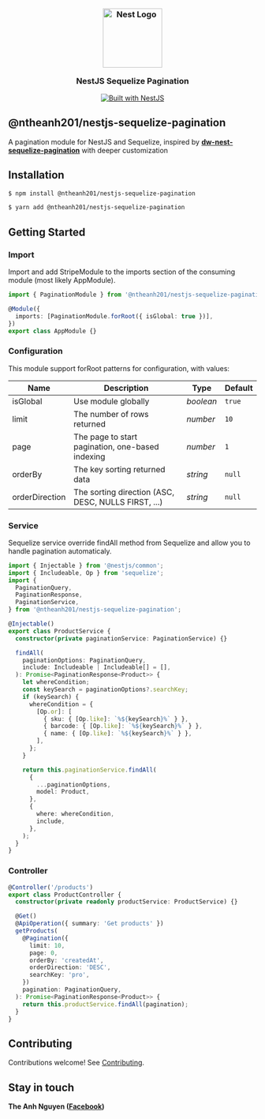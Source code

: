 <h1 align="center">
</h1>
<h3 align="center">
  <a href="http://nestjs.com/" target="blank"><img src="https://nestjs.com/img/logo-small.svg" width="120" alt="Nest Logo" /></a>
  
  NestJS Sequelize Pagination
</h3>

<div align="center">
  <a href="https://nestjs.com" target="_blank">
    <img src="https://img.shields.io/badge/built%20with-NestJs-red.svg" alt="Built with NestJS">
  </a>
</div>

## @ntheanh201/nestjs-sequelize-pagination

A pagination module for NestJS and Sequelize, inspired by **[dw-nest-sequelize-pagination](https://www.npmjs.com/package/dw-nest-sequelize-pagination)** with deeper customization


## Installation

```bash
$ npm install @ntheanh201/nestjs-sequelize-pagination
```

```bash
$ yarn add @ntheanh201/nestjs-sequelize-pagination
```

## Getting Started

### Import

Import and add StripeModule to the imports section of the consuming module (most likely AppModule).

```ts
import { PaginationModule } from '@ntheanh201/nestjs-sequelize-pagination';

@Module({
  imports: [PaginationModule.forRoot({ isGlobal: true })],
})
export class AppModule {}
```

### Configuration

This module support forRoot patterns for configuration, with values:

| Name           | Description                                         | Type      | Default |
| -------------- | --------------------------------------------------- | --------- | ------- |
| isGlobal       | Use module globally                                 | _boolean_ | `true`  |
| limit          | The number of rows returned                         | _number_  | `10`    |
| page           | The page to start pagination, one-based indexing    | _number_  | `1`     |
| orderBy        | The key sorting returned data                       | _string_  | `null`  |
| orderDirection | The sorting direction (ASC, DESC, NULLS FIRST, ...) | _string_  | `null`  |

### Service
Sequelize service override findAll method from Sequelize and allow you to handle pagination automaticaly.


```ts
import { Injectable } from '@nestjs/common';
import { Includeable, Op } from 'sequelize';
import {
  PaginationQuery,
  PaginationResponse,
  PaginationService,
} from '@ntheanh201/nestjs-sequelize-pagination';

@Injectable()
export class ProductService {
  constructor(private paginationService: PaginationService) {}

  findAll(
    paginationOptions: PaginationQuery,
    include: Includeable | Includeable[] = [],
  ): Promise<PaginationResponse<Product>> {
    let whereCondition;
    const keySearch = paginationOptions?.searchKey;
    if (keySearch) {
      whereCondition = {
        [Op.or]: [
          { sku: { [Op.like]: `%${keySearch}%` } },
          { barcode: { [Op.like]: `%${keySearch}%` } },
          { name: { [Op.like]: `%${keySearch}%` } },
        ],
      };
    }

    return this.paginationService.findAll(
      {
        ...paginationOptions,
        model: Product,
      },
      {
        where: whereCondition,
        include,
      },
    );
  }
}
```

### Controller

```ts
@Controller('/products')
export class ProductController {
  constructor(private readonly productService: ProductService) {}

  @Get()
  @ApiOperation({ summary: 'Get products' })
  getProducts(
    @Pagination({
      limit: 10,
      page: 0,
      orderBy: 'createdAt',
      orderDirection: 'DESC',
      searchKey: 'pro',
    })
    pagination: PaginationQuery,
  ): Promise<PaginationResponse<Product>> {
    return this.productService.findAll(pagination);
  }
}
```

## Contributing

Contributions welcome! See [Contributing](CONTRIBUTING.md).

## Stay in touch

**The Anh Nguyen ([Facebook](https://facebook.com/ntheanh201))**
